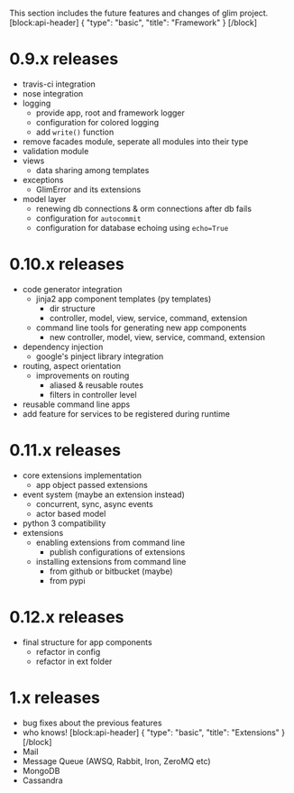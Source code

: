 This section includes the future features and changes of glim project.
[block:api-header]
{
  "type": "basic",
  "title": "Framework"
}
[/block]
# 0.9.x releases

- travis-ci integration
- nose integration
- logging
    + provide app, root and framework logger
    + configuration for colored logging
    + add `write()` function
- remove facades module, seperate all modules into their type
- validation module
- views
    + data sharing among templates
- exceptions
    + GlimError and its extensions
- model layer
    + renewing db connections & orm connections after db fails
    + configuration for `autocommit`
    + configuration for database echoing using `echo=True`

# 0.10.x releases
- code generator integration
    + jinja2 app component templates (py templates)
        - dir structure
        - controller, model, view, service, command, extension
    + command line tools for generating new app components
        - new controller, model, view, service, command, extension
- dependency injection
    +  google's pinject library integration
- routing, aspect orientation
    + improvements on routing
        - aliased & reusable routes
        - filters in controller level
- reusable command line apps
- add feature for services to be registered during runtime

# 0.11.x releases
- core extensions implementation
    + app object passed extensions
- event system (maybe an extension instead)
    + concurrent, sync, async events
    + actor based model
- python 3 compatibility
- extensions
    + enabling extensions from command line
        - publish configurations of extensions
    + installing extensions from command line
        - from github or bitbucket (maybe)
        - from pypi

# 0.12.x releases
- final structure for app components
    + refactor in config
    + refactor in ext folder

# 1.x releases
- bug fixes about the previous features
- who knows!
[block:api-header]
{
  "type": "basic",
  "title": "Extensions"
}
[/block]
- Mail
- Message Queue (AWSQ, Rabbit, Iron, ZeroMQ etc)
- MongoDB
- Cassandra